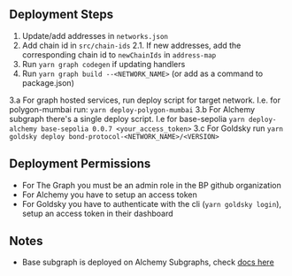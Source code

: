 ## Deployment Steps

1. Update/add addresses in `networks.json`
2. Add chain id in `src/chain-ids`
   2.1. If new addresses, add the corresponding chain id to `newChainIds` in `address-map`
3. Run `yarn graph codegen` if updating handlers
4. Run `yarn graph build --<NETWORK_NAME>` (or add as a command to package.json)

3.a For graph hosted services, run deploy script for target network. I.e. for polygon-mumbai run: `yarn deploy-polygon-mumbai`
3.b For Alchemy subgraph there's a single deploy script. I.e for base-sepolia `yarn deploy-alchemy base-sepolia 0.0.7 <your_access_token>`
3.c For Goldsky run `yarn goldsky deploy bond-protocol-<NETWORK_NAME>/<VERSION>`

## Deployment Permissions

- For The Graph you must be an admin role in the BP github organization
- For Alchemy you have to setup an access token
- For Goldsky you have to authenticate with the cli (`yarn goldsky login`), setup an access token in their dashboard

## Notes

- Base subgraph is deployed on Alchemy Subgraphs, check [docs here](https://docs.alchemy.com/reference/subgraphs-quickstart)
